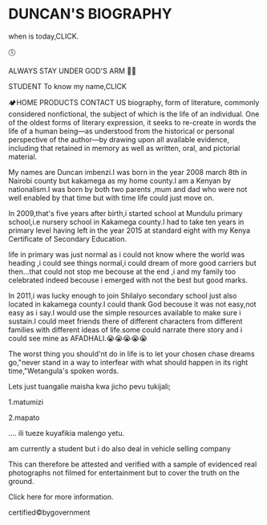 #  DUNCAN'S BIOGRAPHY
when is today,CLICK.

🕔

ALWAYS STAY UNDER GOD'S ARM 🙏🙏



STUDENT
To know my name,CLICK



🏕HOME	PRODUCTS	CONTACT US
biography, form of literature, commonly considered nonfictional, the subject of which is the life of an individual. One of the oldest forms of literary expression, it seeks to re-create in words the life of a human being—as understood from the historical or personal perspective of the author—by drawing upon all available evidence, including that retained in memory as well as written, oral, and pictorial material.

My names are Duncan imbenzi.I was born in the year 2008 march 8th in Nairobi county but kakamega as my home county.I am a Kenyan by nationalism.I was born by both two parents ,mum and dad who were not well enabled by that time but with time life could just move on.


In 2009,that's five years after birth,i started school at Mundulu primary school,i.e nursery school in Kakamega county.I had to take ten years in primary level having left in the year 2015 at standard eight with my Kenya Certificate of Secondary Education.

life in primary was just normal as i could not know where the world was heading ,i could see things normal,i could dream of more good carriers but then...that could not stop me becouse at the end ,i and my family too celebrated indeed becouse i emerged with not the best but good marks.

In 2011,i was lucky enough to join Shilalyo secondary school just also located in kakamega county.I could thank God becouse it was not easy,not easy as i say.I would use the simple resources available to make sure i sustain.I could meet friends there of different characters from different families with different ideas of life.some could narrate there story and i could see mine as AFADHALI.😭😭😭😭😭

The worst thing you should'nt do in life is to let your chosen chase dreams go,"never stand in a way to interfear with what should happen in its right time,"Wetangula's spoken words.

Lets just tuangalie maisha kwa jicho pevu tukijali;

1.matumizi

2.mapato

.... ili tueze kuyafikia malengo yetu.

am currently a student but i do also deal in vehicle selling company

This can therefore be attested and verified with a sample of evidenced real photographs not filmed for entertainment but to cover the truth on the ground.

Click here for more information.







certified©bygovernment
